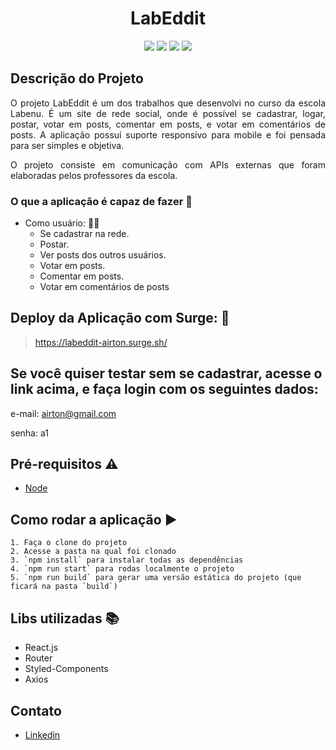 <h1 align="center"> LabEddit </h1>

<p align="center"><img src="https://img.shields.io/static/v1?label=react&message=framework&color=blue&style=flat&logo=REACT"/>
<img src="https://img.shields.io/static/v1?label=styled-components&message=lib&color=pink&style=flat&logo=STYLED-COMPONENTS"/>
<img src="https://img.shields.io/static/v1?label=axios&message=lib&color=black&style=flat&logo=AXIOS"/>
<img src="https://img.shields.io/static/v1?label=router&message=lib&color=blue&style=flat&logo=ROUTER"/></p>



## Descrição do Projeto
<p align="justify"> O projeto LabEddit é um dos trabalhos que desenvolvi no curso da escola Labenu. É um site de rede social, onde é possível se cadastrar, logar, postar, votar em posts, comentar em posts, e votar em comentários de posts. A aplicação possuí suporte responsivo para mobile e foi pensada para ser simples e objetiva.</p>
<p align="justify">O projeto consiste em comunicação com APIs externas que foram elaboradas pelos professores da escola.</p>

### O que a aplicação é capaz de fazer :checkered_flag:
- Como usuário: :ok_woman:
    - Se cadastrar na rede. 
    - Postar.
    - Ver posts dos outros usuários.
    - Votar em posts.
    - Comentar em posts.
    - Votar em comentários de posts
    
## Deploy da Aplicação com Surge: :dash:

> https://labeddit-airton.surge.sh/

## Se você quiser testar sem se cadastrar, acesse o link acima, e faça login com os seguintes dados:

e-mail: airton@gmail.com

senha: a1

## Pré-requisitos :warning:

- [Node](https://nodejs.org/en/download/)

## Como rodar a aplicação :arrow_forward:
    1. Faça o clone do projeto
    2. Acesse a pasta na qual foi clonado
    3. `npm install` para instalar todas as dependências
    4. `npm run start` para rodas localmente o projeto
    5. `npm run build` para gerar uma versão estática do projeto (que ficará na pasta `build`)
    
## Libs utilizadas :books:

- React.js
- Router
- Styled-Components
- Axios

## Contato
- [Linkedin](https://www.linkedin.com/in/airton-lopes-dos-santos/)
